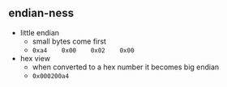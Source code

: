 ## endian-ness

- little endian
    -  small bytes come first
    - `0xa4    0x00    0x02    0x00`
- hex view
    - when converted to a hex number it becomes big endian
    - `0x000200a4`
